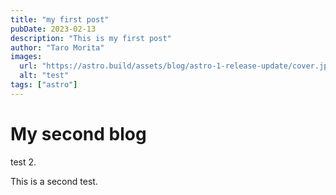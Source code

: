 ```yaml
---
title: "my first post"
pubDate: 2023-02-13
description: "This is my first post"
author: "Taro Morita"
images:
  url: "https://astro.build/assets/blog/astro-1-release-update/cover.jpeg"
  alt: "test"
tags: ["astro"]
---
```


# My second blog

test 2.

This is a second test.
